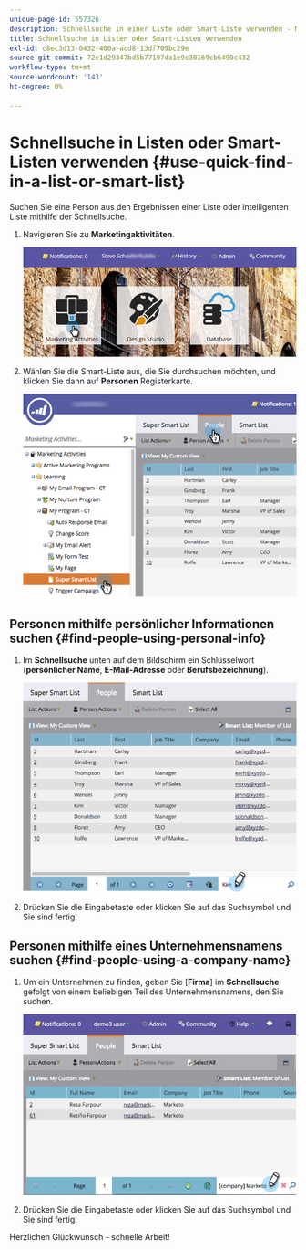 ```yaml
---
unique-page-id: 557326
description: Schnellsuche in einer Liste oder Smart-Liste verwenden - Marketo-Dokumente - Produktdokumentation
title: Schnellsuche in Listen oder Smart-Listen verwenden
exl-id: c8ec3d13-0432-400a-acd8-13df709bc29e
source-git-commit: 72e1d29347bd5b77107da1e9c30169cb6490c432
workflow-type: tm+mt
source-wordcount: '143'
ht-degree: 0%

---
```


# Schnellsuche in Listen oder Smart-Listen verwenden {#use-quick-find-in-a-list-or-smart-list}

Suchen Sie eine Person aus den Ergebnissen einer Liste oder intelligenten Liste mithilfe der Schnellsuche.

1. Navigieren Sie zu **Marketingaktivitäten**.

   ![](assets/login-marketing-activities.png)

1. Wählen Sie die Smart-Liste aus, die Sie durchsuchen möchten, und klicken Sie dann auf **Personen** Registerkarte.

   ![](assets/smartlistpeople.png)

## Personen mithilfe persönlicher Informationen suchen {#find-people-using-personal-info}

1. Im **Schnellsuche** unten auf dem Bildschirm ein Schlüsselwort (**persönlicher Name**, **E-Mail-Adresse** oder **Berufsbezeichnung**).

   ![](assets/searchpeople.png)

1. Drücken Sie die Eingabetaste oder klicken Sie auf das Suchsymbol und Sie sind fertig!

## Personen mithilfe eines Unternehmensnamens suchen {#find-people-using-a-company-name}

1. Um ein Unternehmen zu finden, geben Sie [**Firma**] im **Schnellsuche** gefolgt von einem beliebigen Teil des Unternehmensnamens, den Sie suchen.

   ![](assets/supersmartlistsearch.jpg)

1. Drücken Sie die Eingabetaste oder klicken Sie auf das Suchsymbol und Sie sind fertig!

Herzlichen Glückwunsch - schnelle Arbeit!
